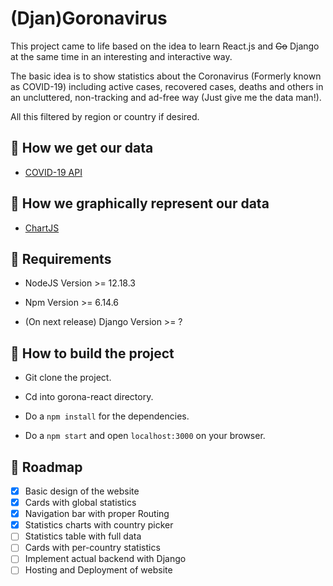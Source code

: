 # (Djan)Goronavirus

This project came to life based on the idea to learn React.js and ~~Go~~ Django at the same time in an interesting and interactive way.

The basic idea is to show statistics about the Coronavirus (Formerly known as COVID-19) including active cases, recovered cases, deaths and others in an uncluttered, non-tracking and ad-free way (Just give me the data man!).

All this filtered by region or country if desired.

## 🔸 How we get our data

- [COVID-19 API](https://github.com/mathdroid/covid-19-api)

## 🔸 How we graphically represent our data

- [ChartJS](https://www.chartjs.org/)

## 🔸 Requirements

- NodeJS Version >= 12.18.3

- Npm Version >= 6.14.6

- (On next release) Django Version >= ?

## 🔸 How to build the project

- Git clone the project.

- Cd into gorona-react directory.

- Do a ``` npm install ``` for the dependencies.

- Do a ``` npm start ``` and open ``` localhost:3000 ``` on your browser.

## 🔸 Roadmap

- [x] Basic design of the website
- [x] Cards with global statistics
- [x] Navigation bar with proper Routing
- [x] Statistics charts with country picker
- [ ] Statistics table with full data
- [ ] Cards with per-country statistics
- [ ] Implement actual backend with Django
- [ ] Hosting and Deployment of website
